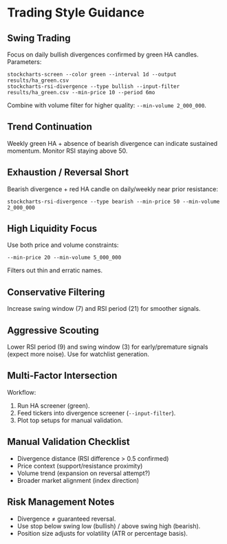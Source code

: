 # Trading Style Guidance

## Swing Trading
Focus on daily bullish divergences confirmed by green HA candles. Parameters:
```
stockcharts-screen --color green --interval 1d --output results/ha_green.csv
stockcharts-rsi-divergence --type bullish --input-filter results/ha_green.csv --min-price 10 --period 6mo
```
Combine with volume filter for higher quality: `--min-volume 2_000_000`.

## Trend Continuation
Weekly green HA + absence of bearish divergence can indicate sustained momentum. Monitor RSI staying above 50.

## Exhaustion / Reversal Short
Bearish divergence + red HA candle on daily/weekly near prior resistance:
```
stockcharts-rsi-divergence --type bearish --min-price 50 --min-volume 2_000_000
```

## High Liquidity Focus
Use both price and volume constraints:
```
--min-price 20 --min-volume 5_000_000
```
Filters out thin and erratic names.

## Conservative Filtering
Increase swing window (7) and RSI period (21) for smoother signals.

## Aggressive Scouting
Lower RSI period (9) and swing window (3) for early/premature signals (expect more noise). Use for watchlist generation.

## Multi-Factor Intersection
Workflow:
1. Run HA screener (green).
2. Feed tickers into divergence screener (`--input-filter`).
3. Plot top setups for manual validation.

## Manual Validation Checklist
- Divergence distance (RSI difference > 0.5 confirmed)
- Price context (support/resistance proximity)
- Volume trend (expansion on reversal attempt?)
- Broader market alignment (index direction)

## Risk Management Notes
- Divergence ≠ guaranteed reversal.
- Use stop below swing low (bullish) / above swing high (bearish).
- Position size adjusts for volatility (ATR or percentage basis).
